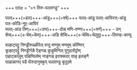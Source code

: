 +++
title = "०१ तिरु-पल्लाण्डु"
+++

पल्ल्+++(=हल)+++-आंडु+++(=वर्ष)+++ पल्ल्-आंडु पल्ल्-आयिरत्त्-आंडु  
पल-कोडि-नूऱ्‌-आयिरं  
मल्ल्-आंड तिण्+++(=दप्प)+++-दोळ् मणि-वण्णा+++(=वर्ण)+++ - उन्  
शॆव्व्+++(←चॆम्=कॆम्)+++-अडि शॆव्वि+++(←चॆव्वि=चॆलुवु)+++-तिरुक्-काप्पु

वाऴाट्पट्टु निण्ड्रीरुळ्ळीरेल् वन्दु मण्णुम् मणमुम् कॊण्मिन्  
कूऴाट्पट्टु निण्ड्रीर्गळै ऎङ्गळ् कुऴुविनिल् पुगुदलॊट्टोम्  
एऴाट्कालुम् पऴिप्पिलोम् नाङ्गळ् इराक्कदर् वाऴ् इलङ्गै  
पाऴाळागप् पडै पॊरुदानुक्कुप् पल्लाण्डु कूऱुदमे